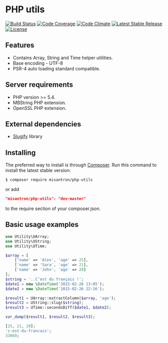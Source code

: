 # PHP utils

[![Build Status](http://img.shields.io/travis/misantron/php-utils.svg?style=flat-square)](https://travis-ci.org/misantron/php-utils)
[![Code Coverage](http://img.shields.io/coveralls/misantron/php-utils.svg?style=flat-square)](https://coveralls.io/r/misantron/php-utils)
[![Code Climate](http://img.shields.io/codeclimate/github/misantron/php-utils.svg?style=flat-square)](https://codeclimate.com/github/misantron/php-utils)
[![Latest Stable Release](http://img.shields.io/github/release/misantron/php-utils.svg?style=flat-square)](https://github.com/misantron/php-utils)
[![License](http://img.shields.io/packagist/l/misantron/php-utils.svg?style=flat-square)](https://packagist.org/packages/misantron/php-utils)

## Features

- Contains Array, String and Time helper utilities.
- Base encoding - UTF-8
- PSR-4 auto loading standard compatible.

## Server requirements

- PHP version >= 5.4.
- MBString PHP extension.
- OpenSSL PHP extension.

## External dependencies

- [Slugify](https://github.com/cocur/slugify) library

## Installing

The preferred way to install is through [Composer](https://getcomposer.org).
Run this command to install the latest stable version:

```shell
$ composer require misantron/php-utils
```

or add

```json
"misantron/php-utils": "dev-master"
```

to the require section of your composer.json.

## Basic usage examples

```php
use Utility\UArray;  
use Utility\UString;  
use Utility\UTime;

$array = [  
    ['name' => 'Alex', 'age' => 25],  
    ['name' => 'Sara', 'age' => 21],  
    ['name' => 'John', 'age' => 28]  
];  
$string = '..C’est du français !';  
$date1 = new \DateTime('2015-02-26 13:05');  
$date2 = new \DateTime('2015-02-26 22:16');  

$result1 = UArray::extractColumn($array, 'age');  
$result2 = UString::slug($string);  
$result3 = UTime::secondsDiff($date1, $date2);

var_dump($result1, $result2, $result3);

[25, 21, 28];  
'c-est-du-francais';  
33060;
```